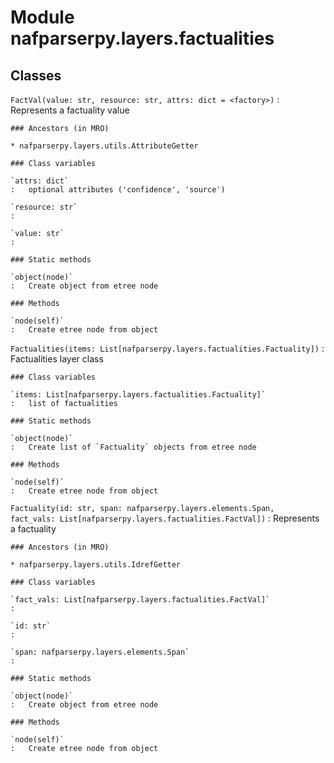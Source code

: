 Module nafparserpy.layers.factualities
======================================

Classes
-------

`FactVal(value: str, resource: str, attrs: dict = <factory>)`
:   Represents a factuality value

    ### Ancestors (in MRO)

    * nafparserpy.layers.utils.AttributeGetter

    ### Class variables

    `attrs: dict`
    :   optional attributes ('confidence', 'source')

    `resource: str`
    :

    `value: str`
    :

    ### Static methods

    `object(node)`
    :   Create object from etree node

    ### Methods

    `node(self)`
    :   Create etree node from object

`Factualities(items: List[nafparserpy.layers.factualities.Factuality])`
:   Factualities layer class

    ### Class variables

    `items: List[nafparserpy.layers.factualities.Factuality]`
    :   list of factualities

    ### Static methods

    `object(node)`
    :   Create list of `Factuality` objects from etree node

    ### Methods

    `node(self)`
    :   Create etree node from object

`Factuality(id: str, span: nafparserpy.layers.elements.Span, fact_vals: List[nafparserpy.layers.factualities.FactVal])`
:   Represents a factuality

    ### Ancestors (in MRO)

    * nafparserpy.layers.utils.IdrefGetter

    ### Class variables

    `fact_vals: List[nafparserpy.layers.factualities.FactVal]`
    :

    `id: str`
    :

    `span: nafparserpy.layers.elements.Span`
    :

    ### Static methods

    `object(node)`
    :   Create object from etree node

    ### Methods

    `node(self)`
    :   Create etree node from object